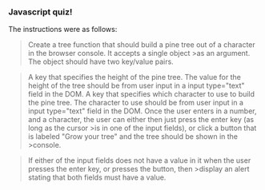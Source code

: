 ### Javascript quiz!

The instructions were as follows:

>Create a tree function that should build a pine tree out of a character in the browser console. It accepts a single object >as an argument. The object should have two key/value pairs.

>A key that specifies the height of the pine tree.
>The value for the height of the tree should be from user input in a input type="text" field in the DOM.
>A key that specifies which character to use to build the pine tree.
>The character to use should be from user input in a input type="text" field in the DOM.
>Once the user enters in a number, and a character, the user can either then just press the enter key (as long as the cursor >is in one of the input fields), or click a button that is labeled "Grow your tree" and the tree should be shown in the >console.

>If either of the input fields does not have a value in it when the user presses the enter key, or presses the button, then >display an alert stating that both fields must have a value.
